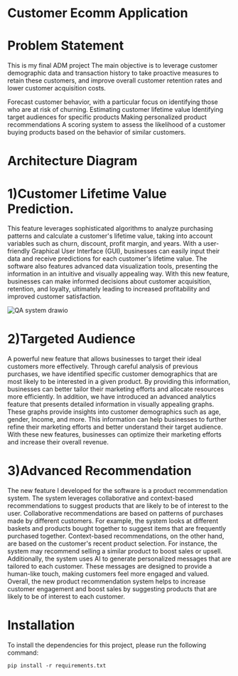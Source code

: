 # Customer Ecomm Application

# Problem Statement 
This is my final ADM project 
The main objective is to leverage customer demographic data and transaction history to take proactive measures to retain these customers, and improve overall customer retention rates and lower customer acquisition costs.

Forecast customer behavior, with a particular focus on identifying those who are at risk of churning.
Estimating customer lifetime value
Identifying target audiences for specific products
Making personalized product recommendations
A scoring system to assess the likelihood of a customer buying products based on the behavior of similar customers.


# Architecture Diagram

# 1)Customer Lifetime Value Prediction. 

This feature leverages sophisticated algorithms to analyze purchasing patterns and calculate a customer's lifetime value, taking into account variables such as churn, discount, profit margin, and years. With a user-friendly Graphical User Interface (GUI), businesses can easily input their data and receive predictions for each customer's lifetime value. The software also features advanced data visualization tools, presenting the information in an intuitive and visually appealing way. With this new feature, businesses can make informed decisions about customer acquisition, retention, and loyalty, ultimately leading to increased profitability and improved customer satisfaction.

![QA system drawio](https://github.com/Clarison/CustomerAnalysis/blob/main/Targeted%20Customers.jpeg)
# 2)Targeted Audience 

A powerful new feature that allows businesses to target their ideal customers more effectively. Through careful analysis of previous purchases, we have identified specific customer demographics that are most likely to be interested in a given product. By providing this information, businesses can better tailor their marketing efforts and allocate resources more efficiently. In addition, we have introduced an advanced analytics feature that presents detailed information in visually appealing graphs. These graphs provide insights into customer demographics such as age, gender, Income, and more. This information can help businesses to further refine their marketing efforts and better understand their target audience. With these new features, businesses can optimize their marketing efforts and increase their overall revenue.


# 3)Advanced Recommendation 

The new feature I developed for the software is a product recommendation system. The system leverages collaborative and context-based recommendations to suggest products that are likely to be of interest to the user. Collaborative recommendations are based on patterns of purchases made by different customers. For example, the system looks at different baskets and products bought together to suggest items that are frequently purchased together. Context-based recommendations, on the other hand, are based on the customer's recent product selection. For instance, the system may recommend selling a similar product to boost sales or upsell. Additionally, the system uses AI to generate personalized messages that are tailored to each customer. These messages are designed to provide a human-like touch, making customers feel more engaged and valued. Overall, the new product recommendation system helps to increase customer engagement and boost sales by suggesting products that are likely to be of interest to each customer.

# Installation
To install the dependencies for this project, please run the following command:
```
pip install -r requirements.txt
